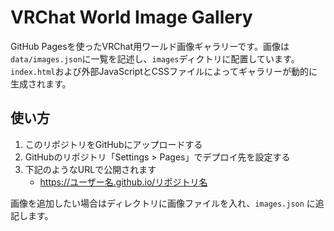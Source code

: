 # VRChat World Image Gallery

GitHub Pagesを使ったVRChat用ワールド画像ギャラリーです。画像は`data/images.json`に一覧を記述し、`images`ディクトリに配置しています。
`index.html`および外部JavaScriptとCSSファイルによってギャラリーが動的に生成されます。

## 使い方

1. このリポジトリをGitHubにアップロードする
2. GitHubのリポジトリ「Settings > Pages」でデプロイ先を設定する
3. 下記のようなURLで公開されます
   - <https://ユーザー名.github.io/リポジトリ名>

画像を追加したい場合はディレクトリに画像ファイルを入れ、`images.json` に追記します。
